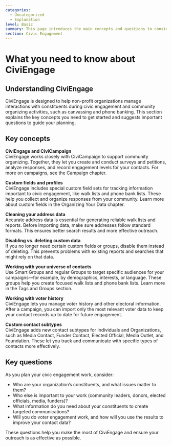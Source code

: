 ```yaml
---
categories:
  - Uncategorized
  - Explanation
level: Basic
summary: This page introduces the main concepts and questions to consider when using CiviEngage for civic engagement and community organizing, helping you understand how it connects with CiviCampaign and how to organize your data for effective outreach.
section: Civic Engagement
---
```


# What you need to know about CiviEngage

## Understanding CiviEngage

CiviEngage is designed to help non-profit organizations manage interactions with constituents during civic engagement and community organizing activities, such as canvassing and phone banking. This section explains the key concepts you need to get started and suggests important questions to guide your planning.

## Key concepts

**CiviEngage and CiviCampaign**  
CiviEngage works closely with CiviCampaign to support community organizing. Together, they let you create and conduct surveys and petitions, analyze responses, and record engagement levels for your contacts. For more on campaigns, see the Campaign chapter.

**Custom fields and profiles**  
CiviEngage includes special custom field sets for tracking information important to civic engagement, like walk lists and phone bank lists. These help you collect and organize responses from your community. Learn more about custom fields in the Organizing Your Data chapter.

**Cleaning your address data**  
Accurate address data is essential for generating reliable walk lists and reports. Before importing data, make sure addresses follow standard formats. This ensures better search results and more effective outreach.

**Disabling vs. deleting custom data**  
If you no longer need certain custom fields or groups, disable them instead of deleting. This prevents problems with existing reports and searches that might rely on that data.

**Working with your universe of contacts**  
Use Smart Groups and regular Groups to target specific audiences for your campaigns—for example, by demographics, interests, or language. These groups help you create focused walk lists and phone bank lists. Learn more in the Tags and Groups section.

**Working with voter history**  
CiviEngage lets you manage voter history and other electoral information. After a campaign, you can import only the most relevant voter data to keep your contact records up to date for future engagement.

**Custom contact subtypes**  
CiviEngage adds new contact subtypes for Individuals and Organizations, such as Media Contact, Funder Contact, Elected Official, Media Outlet, and Foundation. These let you track and communicate with specific types of contacts more effectively.

## Key questions

As you plan your civic engagement work, consider:

- Who are your organization’s constituents, and what issues matter to them?
- Who else is important to your work (community leaders, donors, elected officials, media, funders)?
- What information do you need about your constituents to create targeted communications?
- Will you do voter engagement work, and how will you use the results to improve your contact data?

These questions help you make the most of CiviEngage and ensure your outreach is as effective as possible.
